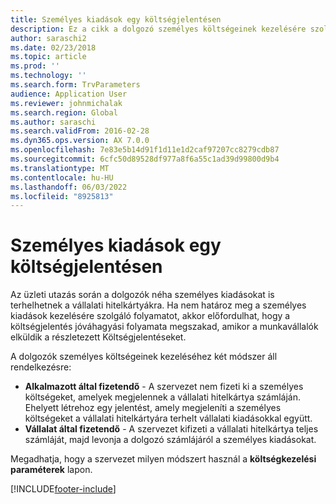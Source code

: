 ```yaml
---
title: Személyes kiadások egy költségjelentésen
description: Ez a cikk a dolgozó személyes költségeinek kezelésére szolgáló két módszert ismerteti a 365 Finance-ben Microsoft Dynamics.
author: saraschi2
ms.date: 02/23/2018
ms.topic: article
ms.prod: ''
ms.technology: ''
ms.search.form: TrvParameters
audience: Application User
ms.reviewer: johnmichalak
ms.search.region: Global
ms.author: saraschi
ms.search.validFrom: 2016-02-28
ms.dyn365.ops.version: AX 7.0.0
ms.openlocfilehash: 7e83e5b14d91f1d11e1d2caf97207cc8279cdb87
ms.sourcegitcommit: 6cfc50d89528df977a8f6a55c1ad39d99800d9b4
ms.translationtype: MT
ms.contentlocale: hu-HU
ms.lasthandoff: 06/03/2022
ms.locfileid: "8925813"
---
```

# <a name="personal-expenses-on-an-expense-report"></a>Személyes kiadások egy költségjelentésen

Az üzleti utazás során a dolgozók néha személyes kiadásokat is terhelhetnek a vállalati hitelkártyákra. Ha nem határoz meg a személyes kiadások kezelésére szolgáló folyamatot, akkor előfordulhat, hogy a költségjelentés jóváhagyási folyamata megszakad, amikor a munkavállalók elküldik a részletezett Költségjelentéseket. 

A dolgozók személyes költségeinek kezeléséhez két módszer áll rendelkezésre:

- **Alkalmazott által fizetendő** - A szervezet nem fizeti ki a személyes költségeket, amelyek megjelennek a vállalati hitelkártya számláján. Ehelyett létrehoz egy jelentést, amely megjeleníti a személyes költségeket a vállalati hitelkártyára terhelt vállalati kiadásokkal együtt.
- **Vállalat által fizetendő** - A szervezet kifizeti a vállalati hitelkártya teljes számláját, majd levonja a dolgozó számlájáról a személyes kiadásokat.

Megadhatja, hogy a szervezet milyen módszert használ a **költségkezelési paraméterek** lapon.


[!INCLUDE[footer-include](../includes/footer-banner.md)]